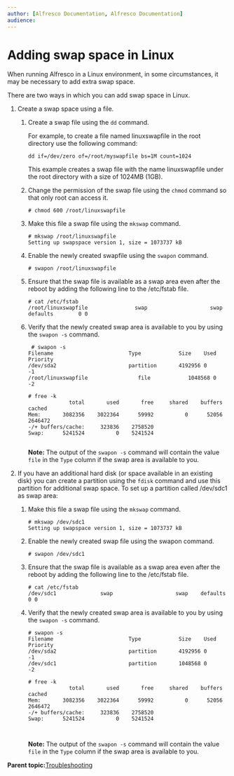 ```yaml
---
author: [Alfresco Documentation, Alfresco Documentation]
audience: 
---
```


# Adding swap space in Linux

When running Alfresco in a Linux environment, in some circumstances, it may be necessary to add extra swap space.

There are two ways in which you can add swap space in Linux.

1.  Create a swap space using a file.

    1.  Create a swap file using the `dd` command.

        For example, to create a file named linuxswapfile in the root directory use the following command:

        ```
        dd if=/dev/zero of=/root/myswapfile bs=1M count=1024
        ```

        This example creates a swap file with the name linuxswapfile under the root directory with a size of 1024MB \(1GB\).

    2.  Change the permission of the swap file using the `chmod` command so that only root can access it.

        ```
        # chmod 600 /root/linuxswapfile
        ```

    3.  Make this file a swap file using the `mkswap` command.

        ```
        # mkswap /root/linuxswapfile
        Setting up swapspace version 1, size = 1073737 kB 
        ```

    4.  Enable the newly created swapfile using the `swapon` command.

        ```
        # swapon /root/linuxswapfile
        ```

    5.  Ensure that the swap file is available as a swap area even after the reboot by adding the following line to the /etc/fstab file.

        ```
        # cat /etc/fstab
        /root/linuxswapfile               swap                    swap    defaults        0 0 
        ```

    6.  Verify that the newly created swap area is available to you by using the `swapon -s` command.

        ```
         # swapon -s
        Filename                        Type            Size    Used    Priority
        /dev/sda2                       partition       4192956 0       -1
        /root/linuxswapfile                file            1048568 0       -2
        
        # free -k
                     total       used       free     shared    buffers     cached
        Mem:       3082356    3022364      59992          0      52056    2646472
        -/+ buffers/cache:     323836    2758520
        Swap:      5241524          0    5241524
         
        ```

        **Note:** The output of the `swapon -s` command will contain the value `file` in the `Type` column if the swap area is available to you.

2.  If you have an additional hard disk \(or space available in an existing disk\) you can create a partition using the `fdisk` command and use this partition for additional swap space. To set up a partition called /dev/sdc1 as swap area:

    1.  Make this file a swap file using the `mkswap` command.

        ```
        # mkswap /dev/sdc1 
        Setting up swapspace version 1, size = 1073737 kB 
        ```

    2.  Enable the newly created swap file using the swapon command.

        ```
        # swapon /dev/sdc1
        ```

    3.  Ensure that the swap file is available as a swap area even after the reboot by adding the following line to the /etc/fstab file.

        ```
        # cat /etc/fstab
        /dev/sdc1              swap                    swap    defaults        0 0 
        ```

    4.  Verify that the newly created swap area is available to you by using the `swapon -s` command.

        ```
        # swapon -s
        Filename                        Type            Size    Used    Priority
        /dev/sda2                       partition       4192956 0       -1
        /dev/sdc1                       partition       1048568 0       -2
        
        # free -k
                     total       used       free     shared    buffers     cached
        Mem:       3082356    3022364      59992          0      52056    2646472
        -/+ buffers/cache:     323836    2758520
        Swap:      5241524          0    5241524
         
         
        ```

        **Note:** The output of the `swapon -s` command will contain the value `file` in the `Type` column if the swap area is available to you.


**Parent topic:**[Troubleshooting](../concepts/ch-troubleshoot.md)

